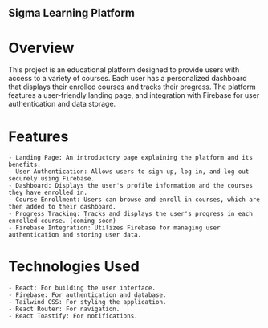 ## Sigma Learning Platform
# Overview
This project is an educational platform designed to provide users with access to a variety of courses. Each user has a personalized dashboard that displays their enrolled courses and tracks their progress. The platform features a user-friendly landing page, and integration with Firebase for user authentication and data storage.

# Features
    - Landing Page: An introductory page explaining the platform and its benefits.
    - User Authentication: Allows users to sign up, log in, and log out securely using Firebase.
    - Dashboard: Displays the user's profile information and the courses they have enrolled in.
    - Course Enrollment: Users can browse and enroll in courses, which are then added to their dashboard.
    - Progress Tracking: Tracks and displays the user's progress in each enrolled course. (coming soon)
    - Firebase Integration: Utilizes Firebase for managing user authentication and storing user data.

# Technologies Used
    - React: For building the user interface.
    - Firebase: For authentication and database.
    - Tailwind CSS: For styling the application.
    - React Router: For navigation.
    - React Toastify: For notifications.
